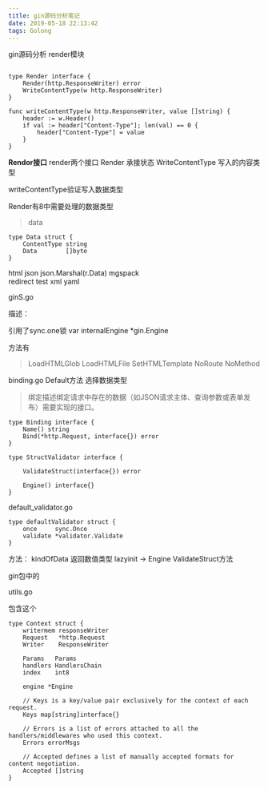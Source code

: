 ```yaml
---
title: gin源码分析笔记
date: 2019-05-18 22:13:42
tags: Golong
---
```


gin源码分析 render模块


```golang

type Render interface {
	Render(http.ResponseWriter) error
	WriteContentType(w http.ResponseWriter)
}

func writeContentType(w http.ResponseWriter, value []string) {
	header := w.Header()
	if val := header["Content-Type"]; len(val) == 0 {
		header["Content-Type"] = value
	}
}
```

**Rendor接口**
render两个接口
Render 承接状态
WriteContentType 写入的内容类型



writeContentType验证写入数据类型

Render有8中需要处理的数据类型 

> data  
```angular2html
type Data struct {
	ContentType string
	Data        []byte
}
```
> 
html
json  json.Marshal(r.Data)
mgspack  
redirect
test
xml
yaml


ginS.go

描述：

引用了sync.one锁
var internalEngine *gin.Engine


方法有
> LoadHTMLGlob    LoadHTMLFile SetHTMLTemplate NoRoute NoMethod 


binding.go
Default方法 选择数据类型


> 绑定描述绑定请求中存在的数据（如JSON请求主体、查询参数或表单发布）需要实现的接口。
```angular2html
type Binding interface {
	Name() string
	Bind(*http.Request, interface{}) error
}
```


```angular2html
type StructValidator interface {

	ValidateStruct(interface{}) error

	Engine() interface{}
}
```


default_validator.go

```angular2html
type defaultValidator struct {
	once     sync.Once
	validate *validator.Validate
}
```

方法： kindOfData  返回数值类型
lazyinit -> Engine  ValidateStruct方法


gin包中的

utils.go




包含这个
```angular2html
type Context struct {
	writermem responseWriter
	Request   *http.Request
	Writer    ResponseWriter

	Params   Params
	handlers HandlersChain
	index    int8

	engine *Engine

	// Keys is a key/value pair exclusively for the context of each request.
	Keys map[string]interface{}

	// Errors is a list of errors attached to all the handlers/middlewares who used this context.
	Errors errorMsgs

	// Accepted defines a list of manually accepted formats for content negotiation.
	Accepted []string
}

```

